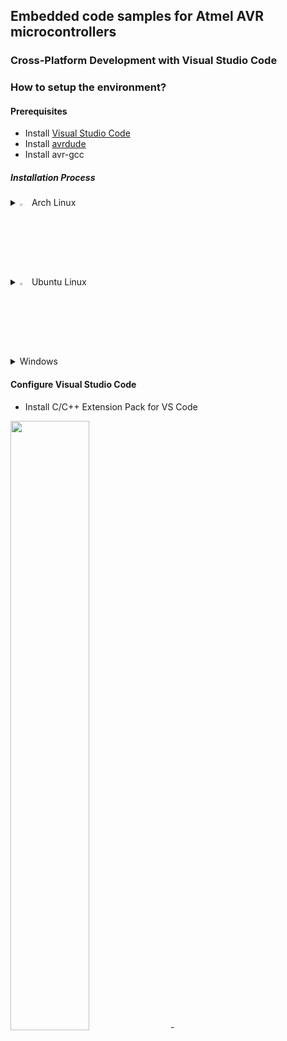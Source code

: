 ## Embedded code samples for Atmel AVR microcontrollers
### Cross-Platform Development with Visual Studio Code

### How to setup the environment?

#### Prerequisites
- Install [Visual Studio Code](https://code.visualstudio.com/)
- Install [avrdude](https://github.com/avrdudes/avrdude)
- Install avr-gcc

##### Installation Process
<details>
  <summary><img src="https://github.com/user-attachments/assets/6adedf3c-1d29-43f4-8e96-8c3d6cdcae11" width="3%" height="3%" />
Arch Linux</summary>

```bash
sudo pacman -S avrdude avr-gcc avr-libc
git clone https://aur.archlinux.org/visual-studio-code-bin.git
cd visual-studio-code-bin
makepkg -si
```
  
</details>
<details>
  <summary><img src="https://github.com/user-attachments/assets/731b966d-2257-4276-9d8b-ac7f43758c4d" width="3%" height="3%" />
Ubuntu Linux</summary>

```bash
sudo apt-get update
sudo apt-get install gcc-avr binutils-avr avr-libc gdb-avr avrdude
sudo apt-get install avrdude
sudo apt install code
```

</details>
<details>
  <summary>Windows</summary>

- Install the [AVR Toolchain](https://ww1.microchip.com/downloads/aemDocuments/documents/DEV/ProductDocuments/SoftwareTools/avr8-gnu-toolchain-3.7.0.1796-win32.any.x86_64.zip) from Microchip
- Install [Visual Studio Code](https://code.visualstudio.com/Download)
  
</details>


#### Configure Visual Studio Code
- Install C/C++ Extension Pack for VS Code
<img src="https://github.com/user-attachments/assets/6f6e1ffc-b966-4313-8e2b-5fa0b5422b17" width="50%" height="50%" />  
- 
